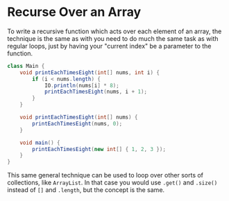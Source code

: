 # Recurse Over an Array

To write a recursive function which acts over each element
of an array, the technique is the same as with you need to do much the same task as with regular loops,
just by having your "current index" be a parameter to the function.

```java
class Main {
    void printEachTimesEight(int[] nums, int i) {
        if (i < nums.length) {
            IO.println(nums[i] * 8);
            printEachTimesEight(nums, i + 1);
        }
    }

    void printEachTimesEight(int[] nums) {
        printEachTimesEight(nums, 0);
    }

    void main() {
        printEachTimesEight(new int[] { 1, 2, 3 });
    }
}
```

This same general technique can be used to loop over other sorts of collections, like `ArrayList`. In that
case you would use `.get()` and `.size()` instead of `[]` and `.length`, but the concept is the same.